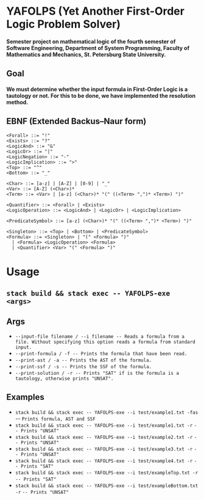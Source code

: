 # YAFOLPS (Yet Another First-Order Logic Problem Solver)

#### Semester project on mathematical logic of the fourth semester of Software Engineering, Department of System Programming, Faculty of Mathematics and Mechanics, St. Petersburg State University. 

## Goal

#### We must determine whether the input formula in First-Order Logic is a tautology or not. For this to be done, we have implemented the resolution method.

## EBNF (Extended Backus–Naur form)

```
<Forall> ::= "!"
<Exists> ::= "?"
<LogicAnd> ::= "&"
<LogicOr> ::= "|"
<LogicNegation> ::= "-"
<LogicImplication> ::= ">"
<Top> ::= "^"
<Bottom> ::= "_"

<Char> ::= [a-z] | [A-Z] | [0-9] | "_"
<Var> ::= [A-Z] (<Char>)*
<Term> ::= <Var> | [a-z] (<Char>)* "(" ((<Term> ",")* <Term>) ")"

<Quantifier> ::= <Forall> | <Exists>
<LogicOperation> ::= <LogicAnd> | <LogicOr> | <LogicImplication>

<PredicateSymbol> ::= [a-z] (<Char>)* "(" ((<Term> ",")* <Term>) ")"

<Singleton> ::= <Top> | <Bottom> | <PredicateSymbol>
<Formula> ::= <Singleton> | "(" <Formula> ")"
  | <Formula> <LogicOperation> <Formula> 
  | <Quantifier> <Var> "(" <Formula> ")" 
```

# Usage

## ``stack build && stack exec -- YAFOLPS-exe <args>``

## Args

* ``--input-file filename / --i filename -- Reads a formula from a file. Without specifying this option reads a formula from standard input.``
* ``--print-formula / -f -- Prints the formula that have been read.``
* ``--print-ast / -a -- Prints the AST of the formula.``
* ``--print-ssf / -s -- Prints the SSF of the formula.``
* ``--print-solution / -r -- Prints "SAT" if is the formula is a tautology, otherwise prints "UNSAT".``
  
## Examples

* ``stack build && stack exec -- YAFOLPS-exe --i test/example1.txt -fas`` -- ``Prints formula, AST and SSF``
* ``stack build && stack exec -- YAFOLPS-exe --i test/example1.txt -r`` ``-- Prints "UNSAT"``
* ``stack build && stack exec -- YAFOLPS-exe --i test/example2.txt -r`` ``-- Prints "UNSAT"``
* ``stack build && stack exec -- YAFOLPS-exe --i test/example3.txt -r`` ``-- Prints "UNSAT"``
* ``stack build && stack exec -- YAFOLPS-exe --i test/example4.txt -r`` ``-- Prints "SAT"``
* ``stack build && stack exec -- YAFOLPS-exe --i test/exampleTop.txt -r`` ``-- Prints "SAT"``
* ``stack build && stack exec -- YAFOLPS-exe --i test/exampleBottom.txt -r`` ``-- Prints "UNSAT"``
